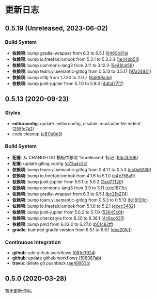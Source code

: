 # 更新日志

## 0.5.19 (Unreleased, 2023-06-02)

### Build System

- **依赖项**: bump gradle-wrapper from 6.3 to 6.5.1 ([9469b81a](https://github.com/semantic-gitlog/semantic-commit/commit/9469b81a1fd0be5281afbc53ad303b67d042066f))
- **依赖项**: bump io.freefair.lombok from 5.2.1 to 5.3.3.3 ([1e44bb54](https://github.com/semantic-gitlog/semantic-commit/commit/1e44bb54966a2a33e131aad77f6cd4c5881e354b))
- **依赖项**: bump commons-lang3 from 3.11 to 3.12.0 ([5e46bd58](https://github.com/semantic-gitlog/semantic-commit/commit/5e46bd58aa3198c02e62d900dc0b515cfc2bc55a))
- **依赖项**: bump team.yi.semantic-gitlog from 0.5.13 to 0.5.17 ([97a24921](https://github.com/semantic-gitlog/semantic-commit/commit/97a2492160e3386fa2f01ac56f825f194d1e361c))
- **依赖项**: bump slf4j from 1.7.30 to 2.0.7 ([8a899add](https://github.com/semantic-gitlog/semantic-commit/commit/8a899add065f5aab8a68f21b8283b044c97bdddf))
- **依赖项**: bump junit-jupiter from 5.7.0 to 5.9.3 ([4d0d77f7](https://github.com/semantic-gitlog/semantic-commit/commit/4d0d77f7206ec9be1f97ef101b24a8ce6712953f))


## 0.5.13 (2020-09-23)

### Styles

- **editorconfig**: update .editorconfig, disable .mustache file indent ([255fe7a2](https://github.com/semantic-gitlog/semantic-commit/commit/255fe7a291eeda2ef9fa3001e89c8f6d8c572277))
- code cleanup ([c811e0d5](https://github.com/semantic-gitlog/semantic-commit/commit/c811e0d5c80362e485c89fe3169c5608a5512c56))


### Build System

- **配置**: 从 CHANGELOG 模板中移除 'Unreleased' 标记 ([83c2bf08](https://github.com/semantic-gitlog/semantic-commit/commit/83c2bf08b7be329c50da034427fdc0c9093fe2cf))
- **配置**: update gitlog config ([d73a4c2c](https://github.com/semantic-gitlog/semantic-commit/commit/d73a4c2c906c4535f9256c62dfad2b8f5c3d85b5))
- **依赖项**: bump team.yi.semantic-gitlog from 0.4.1.1 to 0.5.3 ([cc0e8280](https://github.com/semantic-gitlog/semantic-commit/commit/cc0e828010f39e26a05c3354c0eeaf962167143f))
- **依赖项**: bump io.freefair.lombok from 4.1.6 to 5.1.0 ([c4e758a9](https://github.com/semantic-gitlog/semantic-commit/commit/c4e758a9b861f67ac152945f6c5e9a2a456ab7c7))
- **依赖项**: bump junit-jupiter from 5.6.1 to 5.6.2 ([3cd77120](https://github.com/semantic-gitlog/semantic-commit/commit/3cd77120f0a101cf21a86411716a1bee524b5770))
- **依赖项**: bump commons-lang3 from 3.9 to 3.11 ([cde1677e](https://github.com/semantic-gitlog/semantic-commit/commit/cde1677eebbb9b7b19ae9fd5fa4a3a1330cc35b8))
- **依赖项**: bump gradle-wrapper from 6.3 to 6.5.1 ([bc21b274](https://github.com/semantic-gitlog/semantic-commit/commit/bc21b27492af976c4e2caaa5529de8a43921cb29))
- **依赖项**: bump team.yi.semantic-gitlog from 0.5.3 to 0.5.13 ([fe16f20c](https://github.com/semantic-gitlog/semantic-commit/commit/fe16f20c3d42e0b4dacd26d08c8640cd162e9826))
- **依赖项**: bump io.freefair.lombok from 5.1.0 to 5.2.1 ([ecec3482](https://github.com/semantic-gitlog/semantic-commit/commit/ecec3482347a0daa34e96a6d5d17ed846be9591c))
- **依赖项**: bump junit-jupiter from 5.6.2 to 5.7.0 ([52645c6f](https://github.com/semantic-gitlog/semantic-commit/commit/52645c6f2c3e10324cde853d2e290bfdbf971370))
- **依赖项**: bump checkstyle from 8.30 to 8.36.1 ([4c8ac635](https://github.com/semantic-gitlog/semantic-commit/commit/4c8ac6353e0b814515fb4e5f565e0d38220a2be1))
- **依赖项**: bump pmd from 6.22.0 to 6.27.0 ([b01c82ff](https://github.com/semantic-gitlog/semantic-commit/commit/b01c82ffb561a90ced774dbb9a3fa7e26e8d0998))
- **gradle**: bumped gradle version from 6.5.1 to 6.6.1 ([dea20fc1](https://github.com/semantic-gitlog/semantic-commit/commit/dea20fc11e39704355ec887dce2b077b7f48b191))


### Continuous Integration

- **github**: add github workflows ([081d3924](https://github.com/semantic-gitlog/semantic-commit/commit/081d3924f7c825535dd40cb6d52d57c318c2deff))
- **github**: update github workflows ([196067ab](https://github.com/semantic-gitlog/semantic-commit/commit/196067ab52e18c01039868c42bdf9ffad4adc00e))
- **travis**: delete git pushback ([ae49953b](https://github.com/semantic-gitlog/semantic-commit/commit/ae49953b2b8c9c31486b0d05814e421e5aaa0284))


## 0.5.0 (2020-03-28)

暂无更新说明。

